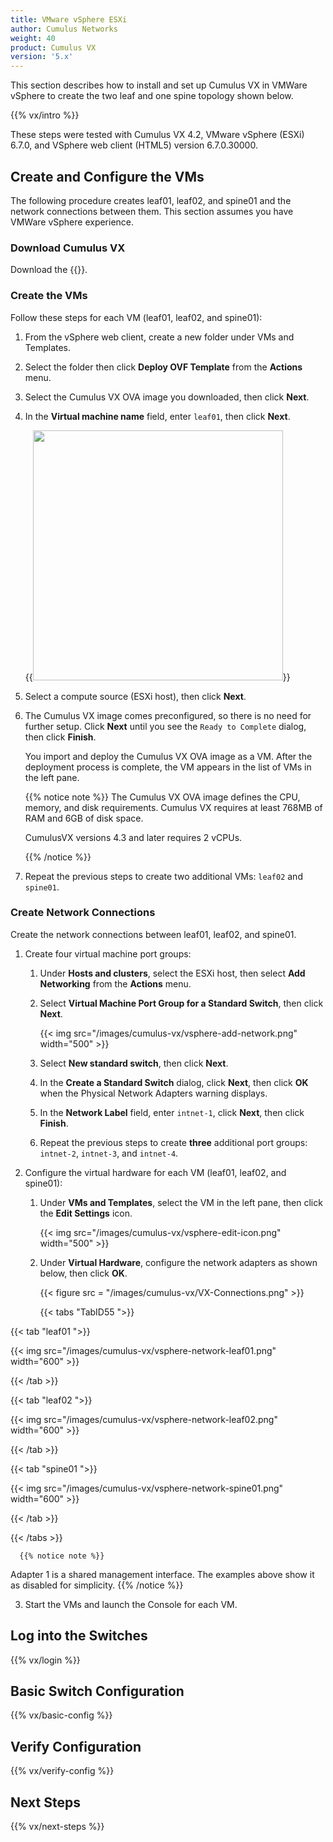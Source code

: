 ```yaml
---
title: VMware vSphere ESXi
author: Cumulus Networks
weight: 40
product: Cumulus VX
version: '5.x'
---
```

This section describes how to install and set up Cumulus VX in VMWare vSphere to create the two leaf and one spine topology shown below.

{{% vx/intro %}}

<!-- vale off -->
These steps were tested with Cumulus VX 4.2, VMware vSphere (ESXi) 6.7.0, and VSphere web client (HTML5) version 6.7.0.30000.
<!-- vale on -->

## Create and Configure the VMs

The following procedure creates leaf01, leaf02, and spine01 and the network connections between them. This section assumes you have VMWare vSphere experience.

### Download Cumulus VX

Download the {{<exlink url="https://www.nvidia.com/en-us/networking/ethernet-switching/cumulus-vx/" text="OVA disk image for VMware">}}.

### Create the VMs

Follow these steps for each VM (leaf01, leaf02, and spine01):

1. From the vSphere web client, create a new folder under VMs and Templates.
2. Select the folder then click **Deploy OVF Template** from the **Actions** menu.
3. Select the Cumulus VX OVA image you downloaded, then click **Next**.
4. In the **Virtual machine name** field, enter `leaf01`, then click **Next**.

   {{<img src="/images/cumulus-vx/vsphere-add-name.png" width="400">}}

5. Select a compute source (ESXi host), then click **Next**.
6. The Cumulus VX image comes preconfigured, so there is no need for further setup. Click **Next** until you see the `Ready to Complete` dialog, then click **Finish**.

   You import and deploy the Cumulus VX OVA image as a VM. After the deployment process is complete, the VM appears in the list of VMs in the left pane.

   {{% notice note %}}
   The Cumulus VX OVA image defines the CPU, memory, and disk requirements. Cumulus VX requires at least 768MB of RAM and 6GB of disk space.

   CumulusVX versions 4.3 and later requires 2 vCPUs.

   {{% /notice %}}

7. Repeat the previous steps to create two additional VMs: `leaf02` and `spine01`.

### Create Network Connections

Create the network connections between leaf01, leaf02, and spine01.

1. Create four virtual machine port groups:
   1. Under **Hosts and clusters**, select the ESXi host, then select **Add Networking** from the **Actions** menu.
   2. Select **Virtual Machine Port Group for a Standard Switch**, then click **Next**.

      {{< img src="/images/cumulus-vx/vsphere-add-network.png" width="500" >}}

   3. Select **New standard switch**, then click **Next**.
   4. In the **Create a Standard Switch** dialog, click **Next**, then click **OK** when the Physical Network Adapters warning displays.
   5. In the **Network Label** field, enter `intnet-1`, click **Next**, then click **Finish**.
   6. Repeat the previous steps to create **three** additional port groups: `intnet-2`, `intnet-3`, and `intnet-4`.

2. Configure the virtual hardware for each VM (leaf01, leaf02, and spine01):
   1. Under **VMs and Templates**, select the VM in the left pane, then click the **Edit Settings** icon.

      {{< img src="/images/cumulus-vx/vsphere-edit-icon.png" width="500" >}}

   2. Under **Virtual Hardware**, configure the network adapters as shown below, then click **OK**.

      {{< figure src = "/images/cumulus-vx/VX-Connections.png" >}}

      {{< tabs "TabID55 ">}}

{{< tab "leaf01 ">}}

{{< img src="/images/cumulus-vx/vsphere-network-leaf01.png" width="600" >}}

{{< /tab >}}

{{< tab "leaf02 ">}}

{{< img src="/images/cumulus-vx/vsphere-network-leaf02.png" width="600" >}}

{{< /tab >}}

{{< tab "spine01 ">}}

{{< img src="/images/cumulus-vx/vsphere-network-spine01.png" width="600" >}}

{{< /tab >}}

{{< /tabs >}}

      {{% notice note %}}
Adapter 1 is a shared management interface. The examples above show it as disabled for simplicity.
{{% /notice %}}

3. Start the VMs and launch the Console for each VM.

## Log into the Switches

{{% vx/login %}}

## Basic Switch Configuration

{{% vx/basic-config %}}

## Verify Configuration

{{% vx/verify-config %}}

## Next Steps

{{% vx/next-steps %}}
